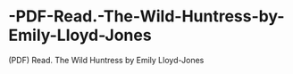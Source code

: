 # -PDF-Read.-The-Wild-Huntress-by-Emily-Lloyd-Jones
(PDF) Read. The Wild Huntress by Emily Lloyd-Jones
